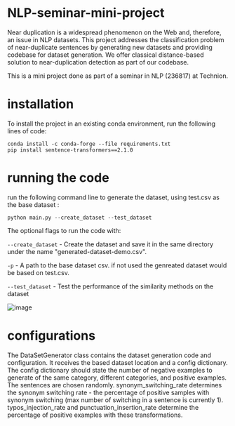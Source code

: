 # NLP-seminar-mini-project
Near duplication is a widespread phenomenon on the Web and, therefore, an issue in NLP datasets. This project addresses the classification problem of near-duplicate sentences by generating new datasets and providing codebase for dataset generation. We offer classical distance-based solution to near-duplication detection as part of our codebase. 

This is a mini project done as part of a seminar in NLP (236817) at Technion.

# installation
To install the project in an existing conda environment, run the following lines of code:
```
conda install -c conda-forge --file requirements.txt
pip install sentence-transformers==2.1.0
```

# running the code
run the following command line to generate the dataset, using test.csv as the base dataset :
```
python main.py --create_dataset --test_dataset
```

The optional flags to run the code with:

```--create_dataset``` - Create the dataset and save it in the same directory under the name "generated-dataset-demo.csv".

```-p``` - A path to the base dataset csv. if not used the genreated dataset would be based on test.csv.

```--test_dataset``` - Test the performance of the similarity methods on the dataset

![image](https://user-images.githubusercontent.com/29407344/151696869-798ee3f9-1787-4cb6-a8c3-57fc7c720806.png)

# configurations

The DataSetGenerator class contains the dataset generation code and configuration. It receives the based dataset location and a config dictionary. The config dictionary should state the number of negative examples to generate of the same category, different categories, and positive examples. The sentences are chosen randomly. synonym_switching_rate determines the synonym switching rate - the percentage of positive samples with synonym switching (max number of switching in a sentence is currently 1). typos_injection_rate and punctuation_insertion_rate determine the percentage of positive examples with these transformations.
